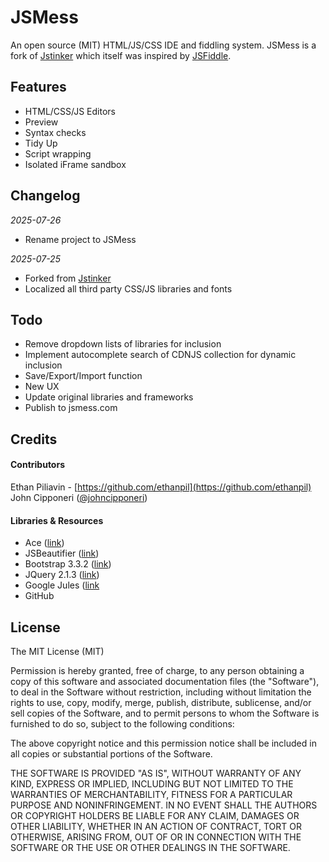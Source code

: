 # JSMess
An open source (MIT) HTML/JS/CSS IDE and fiddling system. 
JSMess is a fork of [Jstinker](https://github.com/johncipponeri/jstinker) which itself was inspired by [JSFiddle](http://jsfiddle.net/). 

## Features
* HTML/CSS/JS Editors
* Preview
* Syntax checks
* Tidy Up
* Script wrapping
* Isolated iFrame sandbox

## Changelog

_2025-07-26_
* Rename project to JSMess

_2025-07-25_
* Forked from [Jstinker](https://github.com/johncipponeri/jstinker) 
* Localized all third party CSS/JS libraries and fonts

## Todo

* Remove dropdown lists of libraries for inclusion
* Implement autocomplete search of CDNJS collection for dynamic inclusion
* Save/Export/Import function
* New UX
* Update original libraries and frameworks
* Publish to jsmess.com

## Credits

#### Contributors
Ethan Piliavin - [https://github.com/ethanpil](https://github.com/ethanpil)
John Cipponeri ([@johncipponeri](http://twitter.com/johncipponeri))

#### Libraries & Resources
* Ace ([link](http://ace.c9.io/))
* JSBeautifier ([link](http://jsbeautifier.org/))
* Bootstrap 3.3.2 ([link](http://getbootstrap.com/))
* JQuery 2.1.3 ([link](http://blog.jquery.com/2014/12/18/jquery-1-11-2-and-2-1-3-released-safari-fail-safe-edition/))
* Google Jules ([link](https://jules.google.com/)
* GitHub

## License

The MIT License (MIT)

Permission is hereby granted, free of charge, to any person obtaining a copy
of this software and associated documentation files (the "Software"), to deal
in the Software without restriction, including without limitation the rights
to use, copy, modify, merge, publish, distribute, sublicense, and/or sell
copies of the Software, and to permit persons to whom the Software is
furnished to do so, subject to the following conditions:

The above copyright notice and this permission notice shall be included in
all copies or substantial portions of the Software.

THE SOFTWARE IS PROVIDED "AS IS", WITHOUT WARRANTY OF ANY KIND, EXPRESS OR
IMPLIED, INCLUDING BUT NOT LIMITED TO THE WARRANTIES OF MERCHANTABILITY,
FITNESS FOR A PARTICULAR PURPOSE AND NONINFRINGEMENT. IN NO EVENT SHALL THE
AUTHORS OR COPYRIGHT HOLDERS BE LIABLE FOR ANY CLAIM, DAMAGES OR OTHER
LIABILITY, WHETHER IN AN ACTION OF CONTRACT, TORT OR OTHERWISE, ARISING FROM,
OUT OF OR IN CONNECTION WITH THE SOFTWARE OR THE USE OR OTHER DEALINGS IN
THE SOFTWARE.
